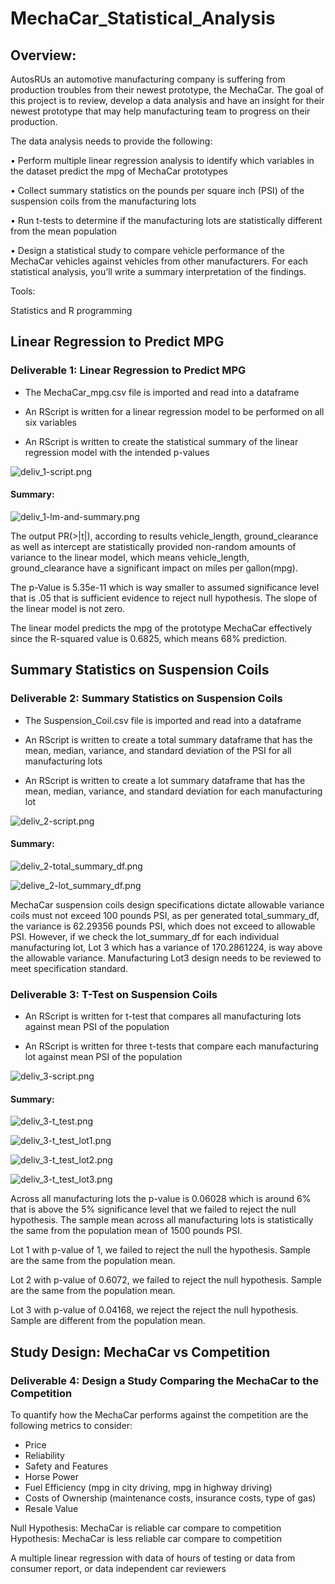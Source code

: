 # MechaCar_Statistical_Analysis

## Overview:

AutosRUs an automotive manufacturing company is suffering from production troubles from their newest prototype, the MechaCar.  The goal of this project is to review, develop a data analysis and have an insight for their newest prototype that may help manufacturing team to progress on their production. 

The data analysis needs to provide the following:

•	Perform multiple linear regression analysis to identify which variables in the dataset predict the mpg of MechaCar prototypes

•	Collect summary statistics on the pounds per square inch (PSI) of the suspension coils from the manufacturing lots

•	Run t-tests to determine if the manufacturing lots are statistically different from the mean population

•	Design a statistical study to compare vehicle performance of the MechaCar vehicles against vehicles from other manufacturers. For each statistical analysis, you’ll write a summary interpretation of the findings.

Tools:

Statistics and R programming


## Linear Regression to Predict MPG

### Deliverable 1: Linear Regression to Predict MPG

- The MechaCar_mpg.csv file is imported and read into a dataframe 

- An RScript is written for a linear regression model to be performed on all six variables
 
- An RScript is written to create the statistical summary of the linear regression model with the intended p-values 

![deliv_1-script.png](https://github.com/OPahunang/MechaCar_Statistical_Analysis/blob/main/resources/deliv_1-script.png)


#### Summary:


![deliv_1-lm-and-summary.png](https://github.com/OPahunang/MechaCar_Statistical_Analysis/blob/main/resources/deliv_1-lm-and-summary.png)


The output PR(>|t|), according to results vehicle_length, ground_clearance as well as intercept are statistically provided non-random amounts of variance to the linear model, which means vehicle_length, ground_clearance have a significant impact on miles per gallon(mpg). 

The p-Value is 5.35e-11 which is way smaller to assumed significance level that is .05 that is sufficient evidence to reject null hypothesis. The slope of the linear model is not zero.

The linear model predicts the mpg of the prototype MechaCar effectively since the R-squared value is 0.6825, which means 68% prediction. 


## Summary Statistics on Suspension Coils

### Deliverable 2: Summary Statistics on Suspension Coils

- The Suspension_Coil.csv file is imported and read into a dataframe 

- An RScript is written to create a total summary dataframe that has the mean, median, variance, and standard deviation of the PSI for all manufacturing lots 

- An RScript is written to create a lot summary dataframe that has the mean, median, variance, and standard deviation for each manufacturing lot 


![deliv_2-script.png](https://github.com/OPahunang/MechaCar_Statistical_Analysis/blob/main/resources/deliv_2-script.png)


#### Summary:

![deliv_2-total_summary_df.png](https://github.com/OPahunang/MechaCar_Statistical_Analysis/blob/main/resources/deliv_2-total_summary_df.png)

![delive_2-lot_summary_df.png](https://github.com/OPahunang/MechaCar_Statistical_Analysis/blob/main/resources/delive_2-lot_summary_df.png)


MechaCar suspension coils design specifications dictate allowable variance coils must not exceed 100 pounds PSI, as per generated total_summary_df, the variance is 62.29356 pounds PSI, which does not exceed to allowable PSI. However, if we check the lot_summary_df for each individual manufacturing lot, Lot 3 which has a variance of 170.2861224, is way above the allowable variance. Manufacturing Lot3 design needs to be reviewed to meet specification standard.


### Deliverable 3: T-Test on Suspension Coils

- An RScript is written for t-test that compares all manufacturing lots against mean PSI of the population 

- An RScript is written for three t-tests that compare each manufacturing lot against mean PSI of the population 

![deliv_3-script.png](https://github.com/OPahunang/MechaCar_Statistical_Analysis/blob/main/resources/deliv_3-script.png)


#### Summary:


![deliv_3-t_test.png](https://github.com/OPahunang/MechaCar_Statistical_Analysis/blob/main/resources/deliv_3-t_test.png)

![deliv_3-t_test_lot1.png](https://github.com/OPahunang/MechaCar_Statistical_Analysis/blob/main/resources/deliv_3-t_test_lot1.png)

![deliv_3-t_test_lot2.png](https://github.com/OPahunang/MechaCar_Statistical_Analysis/blob/main/resources/deliv_3-t_test_lot2.png)

![deliv_3-t_test_lot3.png](https://github.com/OPahunang/MechaCar_Statistical_Analysis/blob/main/resources/deliv_3-t_test_lot3.png)


Across all manufacturing lots the p-value is 0.06028 which is around 6% that is above the 5% significance level that we failed to reject the null hypothesis. The sample mean across all manufacturing lots is statistically the same from the population mean of 1500 pounds PSI.

Lot 1 with p-value of 1, we failed to reject the null the hypothesis. Sample are the same from the population mean. 

Lot 2 with p-value of 0.6072, we failed to reject the null hypothesis. Sample are the same from the population mean. 

Lot 3 with p-value of 0.04168, we reject the reject the null hypothesis. Sample are different from the population mean. 


## Study Design: MechaCar vs Competition

### Deliverable 4: Design a Study Comparing the MechaCar to the Competition

To quantify how the MechaCar performs against the competition are the following metrics to consider: 

-	Price
-	Reliability
-	Safety and Features
-	Horse Power
-	Fuel Efficiency (mpg in city driving, mpg in highway driving)
-	Costs of Ownership (maintenance costs, insurance costs, type of gas) 
-	Resale Value

Null Hypothesis: MechaCar is reliable car compare to competition
Hypothesis: MechaCar is less reliable car compare to competition

A multiple linear regression with data of hours of testing or data from consumer report, or data independent car reviewers



